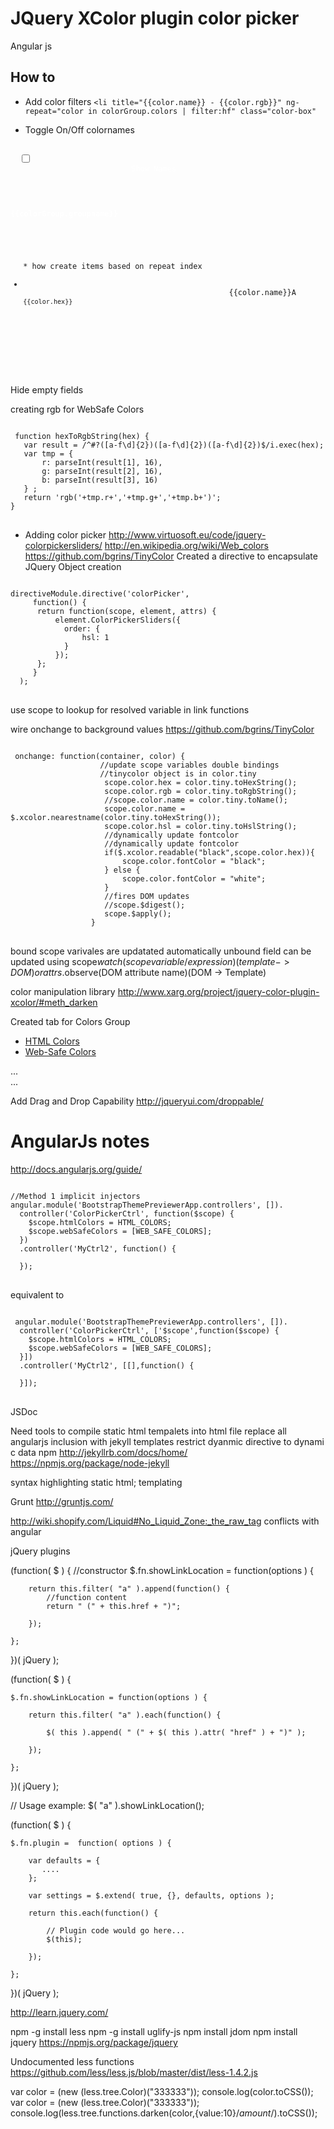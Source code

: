  # JQuery XColor plugin color picker
 Angular js

 ## How to
 * Add color filters
 `<li title="{{color.name}} - {{color.rgb}}" ng-repeat="color in colorGroup.colors | filter:hf" class="color-box"`

* Toggle On/Off colornames

 <pre><code>
  <input id="toggle-name" type="checkbox" ng-model="nameChecked"/>
				           <label style="color:white" for="toggle-name">Show Names</label>
					   <div ng-repeat="colorGroup in htmlColors">
                                           <h4 style="color:white">{{colorGroup.groupname}}</h4>
                                             <ul class="list-unstyled">
* how create items based on repeat index
                                              <li title="{{color.name}} - {{color.rgb}}" ng-repeat="color in colorGroup.colors | filter:hf" class="color-box"
                                                style="background-color:{{color.rgb}};color:{{color.fontColor}};">
                                              <span ng-show="nameChecked">{{color.name}}</span><span ng-show="!nameChecked">A</span><br /><span style="font-size:0.85em">{{color.hex}}</span>
                                              </li>
                                             </ul>
                                        </div>
 </code> </pre>
 Hide empty fields 
 
 creating rgb for WebSafe Colors
 <pre><code>
 function hexToRgbString(hex) {
   var result = /^#?([a-f\d]{2})([a-f\d]{2})([a-f\d]{2})$/i.exec(hex);
   var tmp = {
       r: parseInt(result[1], 16),
       g: parseInt(result[2], 16),
       b: parseInt(result[3], 16)
   } ;
   return 'rgb('+tmp.r+','+tmp.g+','+tmp.b+')';
}
</code> </pre>
* Adding color picker
http://www.virtuosoft.eu/code/jquery-colorpickersliders/
http://en.wikipedia.org/wiki/Web_colors
https://github.com/bgrins/TinyColor
Created a directive to encapsulate JQuery Object creation

 <pre><code>
directiveModule.directive('colorPicker',
     function() {
      return function(scope, element, attrs) {
          element.ColorPickerSliders({
            order: {
                hsl: 1
            }
          });
      };
     }
  );
</code> </pre>

use scope to lookup for resolved variable in link functions

wire onchange to background values
https://github.com/bgrins/TinyColor
  <pre><code>
 onchange: function(container, color) {
                    //update scope variables double bindings
                    //tinycolor object is in color.tiny
                     scope.color.hex = color.tiny.toHexString();
                     scope.color.rgb = color.tiny.toRgbString();
                     //scope.color.name = color.tiny.toName();
                     scope.color.name = $.xcolor.nearestname(color.tiny.toHexString());
                     scope.color.hsl = color.tiny.toHslString();
                     //dynamically update fontcolor
                     //dynamically update fontcolor
                     if($.xcolor.readable("black",scope.color.hex)){
                         scope.color.fontColor = "black";
                     } else {
                         scope.color.fontColor = "white";
                     }
                     //fires DOM updates
                     //scope.$digest();
                     scope.$apply();
                  }
</code> </pre>
bound scope varivales are updatated automatically
unbound field can be updated using scope$watch(scope variable/expression)(template->DOM) or attrs.$observe(DOM attribute name)(DOM -> Template)

color manipulation library
http://www.xarg.org/project/jquery-color-plugin-xcolor/#meth_darken

Created tab for Colors Group
<ul class="nav nav-tabs" id="colorTab">
  <li class="active"><a href="#htmlColors" data-toggle="tab">HTML Colors</a></li>
  <li><a href="#webSafeColors" data-toggle="tab">Web-Safe Colors</a></li>
</ul>

<div class="tab-content">
  <div class="tab-pane active" id="htmlColors">...</div>
  <div class="tab-pane" id="webSafeColors">...</div>
</div>

Add Drag and Drop Capability
http://jqueryui.com/droppable/


# AngularJs notes
http://docs.angularjs.org/guide/
<pre><code>
//Method 1 implicit injectors
angular.module('BootstrapThemePreviewerApp.controllers', []).
  controller('ColorPickerCtrl', function($scope) {
    $scope.htmlColors = HTML_COLORS;
    $scope.webSafeColors = [WEB_SAFE_COLORS];
  })
  .controller('MyCtrl2', function() {

  });
</code> </pre>
 equivalent to 
 
<pre><code>
 angular.module('BootstrapThemePreviewerApp.controllers', []).
  controller('ColorPickerCtrl', ['$scope',function($scope) {
    $scope.htmlColors = HTML_COLORS;
    $scope.webSafeColors = [WEB_SAFE_COLORS];
  }])
  .controller('MyCtrl2', [[],function() {

  }]);
</code> </pre>

JSDoc

Need tools to compile static html tempalets into html file
replace all angularjs inclusion with jekyll templates
restrict dyanmic directive to dynami c data
npm
http://jekyllrb.com/docs/home/
https://npmjs.org/package/node-jekyll

syntax highlighting
static html; templating

Grunt
http://gruntjs.com/

http://wiki.shopify.com/Liquid#No_Liquid_Zone:_the_raw_tag conflicts with angular

jQuery plugins

(function( $ ) {
    //constructor
    $.fn.showLinkLocation = function(options ) {
 
        return this.filter( "a" ).append(function() {
            //function content
            return " (" + this.href + ")";
        
        });
 
    };
 
})( jQuery );



(function( $ ) {
 
    $.fn.showLinkLocation = function(options ) {
 
        return this.filter( "a" ).each(function() {

            $( this ).append( " (" + $( this ).attr( "href" ) + ")" );

        });
 
    };
 
})( jQuery );
 
 // Usage example:
 $( "a" ).showLinkLocation();




(function( $ ) {
 
    $.fn.plugin =  function( options ) {

        var defaults = {
           ....
        };
     
        var settings = $.extend( true, {}, defaults, options );
     
        return this.each(function() {

            // Plugin code would go here...
            $(this);
        
        });

    };
 
})( jQuery );


http://learn.jquery.com/

npm -g install less
npm -g install uglify-js
npm install jdom
npm install jquery
https://npmjs.org/package/jquery

Undocumented less functions
https://github.com/less/less.js/blob/master/dist/less-1.4.2.js

var color = (new (less.tree.Color)("333333"));
console.log(color.toCSS());
var color = (new (less.tree.Color)("333333"));
console.log(less.tree.functions.darken(color,{value:10}/*amount*/).toCSS());